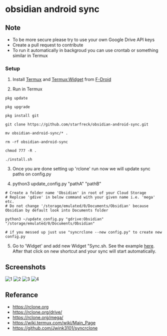 # obsidian android sync

## Note
- To be more secure please try to use your own Google Drive API keys
- Create a pull request to contribute
- To run it automatically in backgroud you can use crontab or something similar in Termux

### Setup

1. Install [Termux](https://termux.com) and [Termux:Widget](https://wiki.termux.com/wiki/Termux:Widget) from [F-Droid](https://f-droid.org/)

2.  Run in Termux

```shell
pkg update

pkg upgrade

pkg install git

git clone https://github.com/starfreck/obsidian-android-sync.git

mv obsidian-android-sync/* .

rm -rf obsidian-android-sync

chmod 777 -R .

./install.sh
```

3. Once you are done setting up 'rclone' run now we will update sync paths on config.py

4. python3 update_config.py "pathA" "pathB"

```shell
# Create a folder name 'Obsidian' in root of your Cloud Storage
# Replcae 'gdive' in below command with your given name i.e. 'mega' etc.
# Do not change '/storage/emulated/0/Documents/Obsidian' because Obsidian by default look into Documents folder

python3 ~/update_config.py "gdrive:Obsidian" "/storage/emulated/0/Documents/Obsidian"

# if you messed up just use "syncrclone --new config.py" to create new config.py
```

5. Go to 'Widget' and add new Widget "Sync.sh. See the example [here](https://wiki.termux.com/wiki/Termux:Widget). After that click on new shortcut and your sync will start automatically.

## Screenshots

![1](./images/1.jpg)
![2](./images/2.jpg)
![3](./images/3.jpg)
![4](./images/4.jpg)

## Referance
- https://rclone.org
- https://rclone.org/drive/
- https://rclone.org/mega/
- https://wiki.termux.com/wiki/Main_Page
- https://github.com/Jwink3101/syncrclone